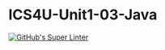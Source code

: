# ICS4U-Unit1-03-Java
[![GitHub's Super Linter](https://github.com/Roman-Cernetchi/ICS4U-Unit1-03-Java/workflows/GitHub's%20Super%20Linter/badge.svg)](https://github.com/Roman-Cernetchi/ICS4U-Unit1-03-Java/actions)
